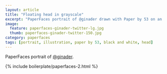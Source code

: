 ```yaml
---
layout: article
title: "Floating head in grayscale"
excerpt: "PaperFaces portrait of @ginader drawn with Paper by 53 on an iPad."
image: 
  feature: paperfaces-ginader-twitter-lg.jpg
  thumb: paperfaces-ginader-twitter-150.jpg
category: paperfaces
tags: [portrait, illustration, paper by 53, black and white, head]
---
```


PaperFaces portrait of [@ginader](http://twitter.com/ginader).

{% include boilerplate/paperfaces-2.html %}